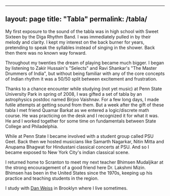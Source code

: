 
---
layout: page
title: "Tabla"
permalink: /tabla/
---

My first exposure to the sound of the tabla was in high school with Sweet Sixteen by the Diga Rhythm Band. I was immediately pulled in by their melody and clarity. I kept my interest on the back burner for years, pretending to speak the syllables instead of singing in the shower. Back then there was no known way forward.

Throughout my twenties the dream of playing became much bigger. I began by listening to Zakir Hussain's "Selects" and Ravi Shankar's "The Master Drummers of India", but without being familiar with any of the core concepts of Indian rhythm it was a 50/50 split between excitement and frustration.

Thanks to a chance encounter while studying (not yet music) at Penn State University Park in spring of 2008, I was gifted a set of tabla by an astrophysics postdoc named Birjoo Vaishnav. For a few long days, I made futile attempts at getting sound from them. But a week after the gift of these tabla I met friend Quamar Barkat as we entered a logic/discrete math course. He was practicing on the desk and I recognized it for what it was. He and I worked together for some time on fundamentals between State College and Philadelphia.

While at Penn State I became involved with a student group called PSU Geet. Back then we hosted musicians like Samarth Nagarkar, Nitin Mitta and Anupama Bhagwat for Hindustani classical concerts at PSU. And so I became exposed to New York City's indian classical scene.

I returned home to Scranton to meet my next teacher Bhimsen Mudaljikar at the strong encouragement of a good friend here Dr. Lakshmi Mizin. Bhimsen has been in the United States since the 1970s, keeping up his practice and teaching students in the region.

I study with [Dan Weiss](http://danweiss.net) in Brooklyn where I live sometimes.
